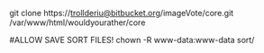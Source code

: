 git clone https://trollderiu@bitbucket.org/imageVote/core.git /var/www/html/wouldyourather/core  

#ALLOW SAVE SORT FILES!
chown -R www-data:www-data sort/